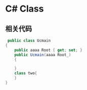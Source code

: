# C# Class

## 相关代码

```c#
 public class Ucmain
{
    public aaaa Root { get; set; }
    public Ucmain(aaaa Root_)
    {

    }
    class two{
    }
}
```
